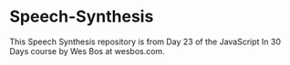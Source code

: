 # Speech-Synthesis
This Speech Synthesis repository is from Day 23 of the JavaScript In 30 Days course by Wes Bos at wesbos.com.
